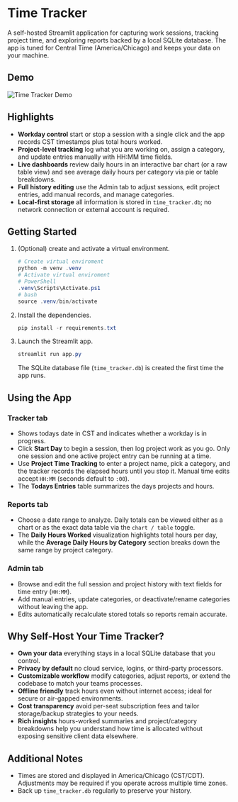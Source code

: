 # Time Tracker

A self-hosted Streamlit application for capturing work sessions, tracking project time, and exploring reports backed by a local SQLite database. The app is tuned for Central Time (America/Chicago) and keeps your data on your machine.

## Demo

![Time Tracker Demo](https://pbrazeale.github.io/images/time_tracker.gif)

## Highlights

- **Workday control** start or stop a session with a single click and the app records CST timestamps plus total hours worked.
- **Project-level tracking** log what you are working on, assign a category, and update entries manually with HH:MM time fields.
- **Live dashboards** review daily hours in an interactive bar chart (or a raw table view) and see average daily hours per category via pie or table breakdowns.
- **Full history editing** use the Admin tab to adjust sessions, edit project entries, add manual records, and manage categories.
- **Local-first storage** all information is stored in `time_tracker.db`; no network connection or external account is required.

## Getting Started

1. (Optional) create and activate a virtual environment.
   ```powershell
   # Create virtual enviroment
   python -m venv .venv
   # Activate virtual enviroment
   # PowerShell
   .venv\Scripts\Activate.ps1
   # bash
   source .venv/bin/activate
   ```
2. Install the dependencies.
   ```powershell
   pip install -r requirements.txt
   ```
3. Launch the Streamlit app.
   ```powershell
   streamlit run app.py
   ```
   The SQLite database file (`time_tracker.db`) is created the first time the app runs.

## Using the App

### Tracker tab

- Shows todays date in CST and indicates whether a workday is in progress.
- Click **Start Day** to begin a session, then log project work as you go. Only one session and one active project entry can be running at a time.
- Use **Project Time Tracking** to enter a project name, pick a category, and the tracker records the elapsed hours until you stop it. Manual time edits accept `HH:MM` (seconds default to `:00`).
- The **Todays Entries** table summarizes the days projects and hours.

### Reports tab

- Choose a date range to analyze. Daily totals can be viewed either as a chart or as the exact data table via the `chart / table` toggle.
- The **Daily Hours Worked** visualization highlights total hours per day, while the **Average Daily Hours by Category** section breaks down the same range by project category.

### Admin tab

- Browse and edit the full session and project history with text fields for time entry (`HH:MM`).
- Add manual entries, update categories, or deactivate/rename categories without leaving the app.
- Edits automatically recalculate stored totals so reports remain accurate.

## Why Self-Host Your Time Tracker?

- **Own your data** everything stays in a local SQLite database that you control.
- **Privacy by default** no cloud service, logins, or third-party processors.
- **Customizable workflow** modify categories, adjust reports, or extend the codebase to match your teams processes.
- **Offline friendly** track hours even without internet access; ideal for secure or air-gapped environments.
- **Cost transparency** avoid per-seat subscription fees and tailor storage/backup strategies to your needs.
- **Rich insights** hours-worked summaries and project/category breakdowns help you understand how time is allocated without exposing sensitive client data elsewhere.

## Additional Notes

- Times are stored and displayed in America/Chicago (CST/CDT). Adjustments may be required if you operate across multiple time zones.
- Back up `time_tracker.db` regularly to preserve your history.
